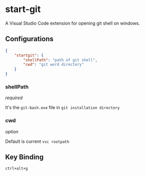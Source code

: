 # start-git

A Visual Studio Code extension for opening git shell on windows.

## Configurations
``` json
{
    "startgit": {
        "shellPath": "path of git shell",
        "cwd": "git word directory"
    }
}
```

### shellPath

*required*

It's the `git-bash.exe` file in `git installation directory`

### cwd

*option*

Default is current `vsc rootpath`

## Key Binding

`ctrl+alt+g`